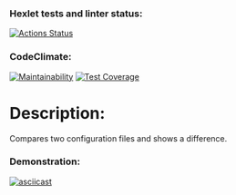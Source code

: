 ### Hexlet tests and linter status:
[![Actions Status](https://github.com/feot/frontend-project-46/workflows/hexlet-check/badge.svg)](https://github.com/feot/frontend-project-46/actions)

### CodeClimate:
[![Maintainability](https://api.codeclimate.com/v1/badges/60a9181dbb52103a5d77/maintainability)](https://codeclimate.com/github/feot/frontend-project-46/maintainability)
[![Test Coverage](https://api.codeclimate.com/v1/badges/60a9181dbb52103a5d77/test_coverage)](https://codeclimate.com/github/feot/frontend-project-46/test_coverage)

# Description:
Compares two configuration files and shows a difference.

### Demonstration:
[![asciicast](https://asciinema.org/a/549340.svg)](https://asciinema.org/a/549340)
